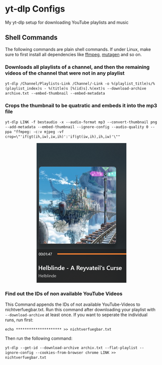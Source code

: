 # yt-dlp Configs
My yt-dlp setup for downloading YouTube playlists and music

## Shell Commands
The following commands are plain shell commands. If under Linux, make sure to first install all dependencies like [ffmpeg](https://www.ffmpeg.org/), [mutagen](https://github.com/quodlibet/mutagen) and so on.
### Downloads all playlists of a channel, and then the remaining videos of the channel that were not in any playlist
```
yt-dlp /Channel/Playlists-Link /Channel/-Link -o %(playlist_title)s/%(playlist_index)s - %(title)s [%(id)s].%(ext)s --download-archive archive.txt --embed-thumbnail --embed-metadata
```

### Crops the thumbnail to be quatratic and embeds it into the mp3 file
```
yt-dlp LINK -f bestaudio -x --audio-format mp3 --convert-thumbnail png --add-metadata --embed-thumbnail --ignore-config --audio-quality 0 --ppa "ffmpeg: -c:v mjpeg -vf crop=\"'if(gt(ih,iw),iw,ih)':'if(gt(iw,ih),ih,iw)'\""
```

<p align="center">
  <img src="./assets/crop.png" alt="Cropped Thumbnail screenshot"/>
</p>

### Find out the IDs of non available YouTube Videos
This Command appends the IDs of not available YouTube-Videos to nichtverfuegbar.txt. Run this command after downloading your playlist with `--download-archive` at least once.
If you want to seperate the individual runs, run first:
```
echo ********************* >> nichtverfuegbar.txt
```
Then run the following command:
```
yt-dlp --get-id --download-archive archiv.txt --flat-playlist --ignore-config --cookies-from-browser chrome LINK >> nichtverfuegbar.txt
```
